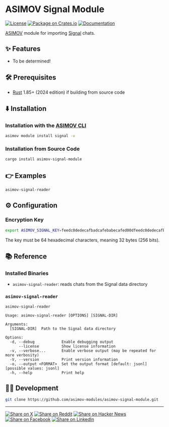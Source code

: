 # ASIMOV Signal Module

[![License](https://img.shields.io/badge/license-Public%20Domain-blue.svg)](https://unlicense.org)
[![Package on Crates.io](https://img.shields.io/crates/v/asimov-signal-module)](https://crates.io/crates/asimov-signal-module)
[![Documentation](https://docs.rs/asimov-signal-module/badge.svg)](https://docs.rs/asimov-signal-module)

[ASIMOV] module for importing [Signal] chats.

## ✨ Features

- To be determined!

## 🛠️ Prerequisites

- [Rust] 1.85+ (2024 edition) if building from source code

## ⬇️ Installation

### Installation with the [ASIMOV CLI]

```bash
asimov module install signal -v
```

### Installation from Source Code

```bash
cargo install asimov-signal-module
```

## 👉 Examples

```bash
asimov-signal-reader
```

## ⚙ Configuration

### Encryption Key

```bash
export ASIMOV_SIGNAL_KEY=feedc0dedecafbadcafebabecafed00dfeedc0dedecafbadcafebabecafed00d
```

The key must be 64 hexadecimal characters, meaning 32 bytes (256 bits).

## 📚 Reference

### Installed Binaries

- `asimov-signal-reader`: reads chats from the Signal data directory

### `asimov-signal-reader`

```
asimov-signal-reader

Usage: asimov-signal-reader [OPTIONS] [SIGNAL-DIR]

Arguments:
  [SIGNAL-DIR]  Path to the Signal data directory

Options:
  -d, --debug            Enable debugging output
      --license          Show license information
  -v, --verbose...       Enable verbose output (may be repeated for more verbosity)
  -V, --version          Print version information
  -o, --output <FORMAT>  Set the output format [default: jsonl] [possible values: jsonl]
  -h, --help             Print help
```

## 👨‍💻 Development

```bash
git clone https://github.com/asimov-modules/asimov-signal-module.git
```

---

[![Share on X](https://img.shields.io/badge/share%20on-x-03A9F4?logo=x)](https://x.com/intent/post?url=https://github.com/asimov-modules/asimov-signal-module&text=asimov-signal-module)
[![Share on Reddit](https://img.shields.io/badge/share%20on-reddit-red?logo=reddit)](https://reddit.com/submit?url=https://github.com/asimov-modules/asimov-signal-module&title=asimov-signal-module)
[![Share on Hacker News](https://img.shields.io/badge/share%20on-hn-orange?logo=ycombinator)](https://news.ycombinator.com/submitlink?u=https://github.com/asimov-modules/asimov-signal-module&t=asimov-signal-module)
[![Share on Facebook](https://img.shields.io/badge/share%20on-fb-1976D2?logo=facebook)](https://www.facebook.com/sharer/sharer.php?u=https://github.com/asimov-modules/asimov-signal-module)
[![Share on LinkedIn](https://img.shields.io/badge/share%20on-linkedin-3949AB?logo=linkedin)](https://www.linkedin.com/sharing/share-offsite/?url=https://github.com/asimov-modules/asimov-signal-module)

[ASIMOV]: https://asimov.sh
[ASIMOV CLI]: https://cli.asimov.sh
[JSON-LD]: https://json-ld.org
[KNOW]: https://know.dev
[RDF]: https://www.w3.org/TR/rdf12-primer/
[Rust]: https://rust-lang.org
[Signal]: https://signal.org
